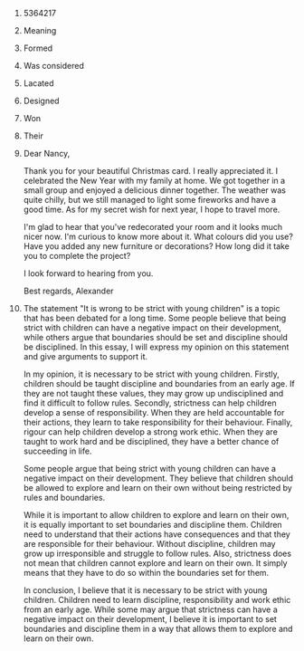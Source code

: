 1. 5364217

19. Meaning
20. Formed
21. Was considered
22. Lacated
23. Designed
24. Won
25. Their

39.
    Dear Nancy,

    Thank you for your beautiful Christmas card. I really appreciated it. I celebrated the New Year with my family at home. We got together in a small group and enjoyed a delicious dinner together. The weather was quite chilly, but we still managed to light some fireworks and have a good time. As for my secret wish for next year, I hope to travel more.

    I'm glad to hear that you've redecorated your room and it looks much nicer now. I'm curious to know more about it. What colours did you use? Have you added any new furniture or decorations? How long did it take you to complete the project?

    I look forward to hearing from you.

    Best regards, Alexander

40.
    The statement "It is wrong to be strict with young children" is a topic that has been debated for a long time. Some people believe that being strict with children can have a negative impact on their development, while others argue that boundaries should be set and discipline should be disciplined. In this essay, I will express my opinion on this statement and give arguments to support it.

    In my opinion, it is necessary to be strict with young children. Firstly, children should be taught discipline and boundaries from an early age. If they are not taught these values, they may grow up undisciplined and find it difficult to follow rules. Secondly, strictness can help children develop a sense of responsibility. When they are held accountable for their actions, they learn to take responsibility for their behaviour. Finally, rigour can help children develop a strong work ethic. When they are taught to work hard and be disciplined, they have a better chance of succeeding in life.

    Some people argue that being strict with young children can have a negative impact on their development. They believe that children should be allowed to explore and learn on their own without being restricted by rules and boundaries.

    While it is important to allow children to explore and learn on their own, it is equally important to set boundaries and discipline them. Children need to understand that their actions have consequences and that they are responsible for their behaviour. Without discipline, children may grow up irresponsible and struggle to follow rules. Also, strictness does not mean that children cannot explore and learn on their own. It simply means that they have to do so within the boundaries set for them.

    In conclusion, I believe that it is necessary to be strict with young children. Children need to learn discipline, responsibility and work ethic from an early age. While some may argue that strictness can have a negative impact on their development, I believe it is important to set boundaries and discipline them in a way that allows them to explore and learn on their own.
